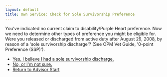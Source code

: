 ```yaml
---
layout: default
title: Own Service: Check for Sole Survivorship Preference
---
```


You've indicated no current claim to disability/Purple Heart preference. Now we need to determine other types of preference you might be eligible for. Were you released or discharged from active duty after August 29, 2008, by reason of a 'sole survivorship discharge'? (See OPM Vet Guide, '0-point Preference (SSP)').

* [Yes, I believe I had a sole survivorship discharge.](./ownservice_ssp_eligible.md)
* [No, or I'm not sure.](./ownservice_nodisability_nossps_checkserviceperiod.md)
* [Return to Advisor Start](./start.md)
